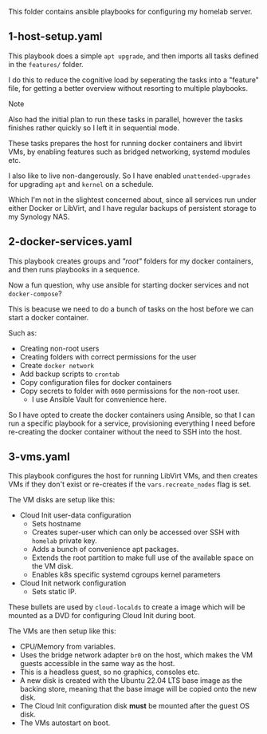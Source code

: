 This folder contains ansible playbooks for configuring my homelab server.

## 1-host-setup.yaml

This playbook does a simple `apt upgrade`, and then imports all tasks defined in the `features/` folder.

I do this to reduce the cognitive load by seperating the tasks into a "feature" file, for getting a better overview without resorting to multiple playbooks.

> [!NOTE] 
> Also had the initial plan to run these tasks in parallel, however the tasks finishes rather quickly so I left it in sequential mode.

These tasks prepares the host for running docker containers and libvirt VMs, by enabling features such as bridged networking, systemd modules etc.

I also like to live non-dangerously. So I have enabled `unattended-upgrades` for upgrading `apt` and `kernel` on a schedule.

Which I'm not in the slightest concerned about, since all services run under either Docker or LibVirt, and I have regular backups of persistent storage to my Synology NAS.

## 2-docker-services.yaml

This playbook creates groups and _"root"_ folders for my docker containers, and then runs playbooks in a sequence.

Now a fun question, why use ansible for starting docker services and not `docker-compose`?

This is beacuse we need to do a bunch of tasks on the host before we can start a docker container.

Such as:

  - Creating non-root users
  - Creating folders with correct permissions for the user
  - Create `docker network`
  - Add backup scripts to `crontab`
  - Copy configuration files for docker containers
  - Copy secrets to folder with `0600` permissions for the non-root user.
    - I use Ansible Vault for convenience here.

So I have opted to create the docker containers using Ansible, so that I can run a specific playbook for a service, provisioning everything I need before re-creating the docker container without the need to SSH into the host.

## 3-vms.yaml

This playbook configures the host for running LibVirt VMs, and then creates VMs if they don't exist or re-creates if the `vars.recreate_nodes` flag is set.

The VM disks are setup like this:

  - Cloud Init user-data configuration
    - Sets hostname
    - Creates super-user which can only be accessed over SSH with `homelab` private key.
    - Adds a bunch of convenience apt packages.
    - Extends the root partition to make full use of the available space on the VM disk.
    - Enables k8s specific systemd cgroups kernel parameters
  - Cloud Init network configuration
    - Sets static IP.

These bullets are used by `cloud-localds` to create a image which will be mounted as a DVD for configuring Cloud Init during boot.

The VMs are then setup like this:

  - CPU/Memory from variables.
  - Uses the bridge network adapter `br0` on the host, which makes the VM guests accessible in the same way as the host.
  - This is a headless guest, so no graphics, consoles etc.
  - A new disk is created with the Ubuntu 22.04 LTS base image as the backing store, meaning that the base image will be copied onto the new disk.
  - The Cloud Init configuration disk **must** be mounted after the guest OS disk.
  - The VMs autostart on boot.
